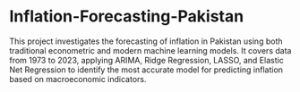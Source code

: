 # Inflation-Forecasting-Pakistan
This project investigates the forecasting of inflation in Pakistan using both traditional econometric and modern machine learning models. It covers data from 1973 to 2023, applying ARIMA, Ridge Regression, LASSO, and Elastic Net Regression to identify the most accurate model for predicting inflation based on macroeconomic indicators.
